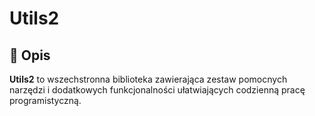 # Utils2

## 📌 Opis  
**Utils2** to wszechstronna biblioteka zawierająca zestaw pomocnych narzędzi i dodatkowych funkcjonalności ułatwiających codzienną pracę programistyczną.  
